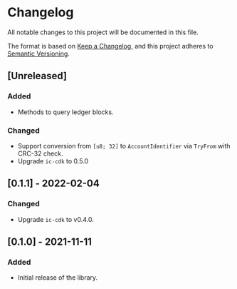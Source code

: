 # Changelog
All notable changes to this project will be documented in this file.

The format is based on [Keep a Changelog](https://keepachangelog.com/en/1.0.0/),
and this project adheres to [Semantic Versioning](https://semver.org/spec/v2.0.0.html).

## [Unreleased]
### Added
* Methods to query ledger blocks.

### Changed
* Support conversion from `[u8; 32]` to `AccountIdentifier` via `TryFrom` with CRC-32 check.
* Upgrade `ic-cdk` to 0.5.0

## [0.1.1] - 2022-02-04
### Changed
* Upgrade `ic-cdk` to v0.4.0.

## [0.1.0] - 2021-11-11
### Added
* Initial release of the library.
